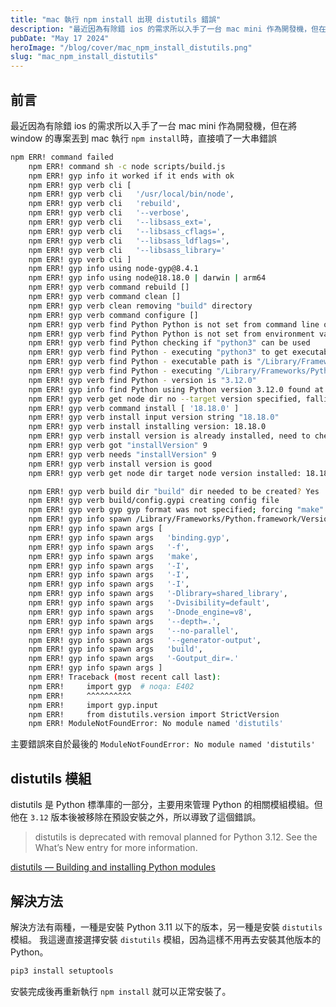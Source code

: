 ```yaml
---
title: "mac 執行 npm install 出現 distutils 錯誤"
description: "最近因為有除錯 ios 的需求所以入手了一台 mac mini 作為開發機，但在將 window 的專案丟到 mac 執行 npm install 直接噴了一大串錯誤，主要錯誤的資訊就是 gyp 和最後的 ModuleNotFoundError No module named 'distutils'，最後發現錯誤是來自於 python 安裝的版本，從3.12版本開始，distutils模組被移除了，所以導致了這個錯誤。"
pubDate: "May 17 2024"
heroImage: "/blog/cover/mac_npm_install_distutils.png"
slug: "mac_npm_install_distutils"
---
```


## 前言

最近因為有除錯 ios 的需求所以入手了一台 mac mini 作為開發機，但在將 window 的專案丟到 mac 執行 `npm install`時，直接噴了一大串錯誤  

```bash
npm ERR! command failed
    npm ERR! command sh -c node scripts/build.js
    npm ERR! gyp info it worked if it ends with ok
    npm ERR! gyp verb cli [
    npm ERR! gyp verb cli   '/usr/local/bin/node',
    npm ERR! gyp verb cli   'rebuild',
    npm ERR! gyp verb cli   '--verbose',
    npm ERR! gyp verb cli   '--libsass_ext=',
    npm ERR! gyp verb cli   '--libsass_cflags=',
    npm ERR! gyp verb cli   '--libsass_ldflags=',
    npm ERR! gyp verb cli   '--libsass_library='
    npm ERR! gyp verb cli ]
    npm ERR! gyp info using node-gyp@8.4.1
    npm ERR! gyp info using node@18.18.0 | darwin | arm64
    npm ERR! gyp verb command rebuild []
    npm ERR! gyp verb command clean []
    npm ERR! gyp verb clean removing "build" directory
    npm ERR! gyp verb command configure []
    npm ERR! gyp verb find Python Python is not set from command line or npm configuration
    npm ERR! gyp verb find Python Python is not set from environment variable PYTHON
    npm ERR! gyp verb find Python checking if "python3" can be used
    npm ERR! gyp verb find Python - executing "python3" to get executable path
    npm ERR! gyp verb find Python - executable path is "/Library/Frameworks/Python.framework/Versions/3.12/bin/python3"
    npm ERR! gyp verb find Python - executing "/Library/Frameworks/Python.framework/Versions/3.12/bin/python3" to get version
    npm ERR! gyp verb find Python - version is "3.12.0"
    npm ERR! gyp info find Python using Python version 3.12.0 found at "/Library/Frameworks/Python.framework/Versions/3.12/bin/python3"
    npm ERR! gyp verb get node dir no --target version specified, falling back to host node version: 18.18.0
    npm ERR! gyp verb command install [ '18.18.0' ]
    npm ERR! gyp verb install input version string "18.18.0"
    npm ERR! gyp verb install installing version: 18.18.0
    npm ERR! gyp verb install version is already installed, need to check "installVersion"
    npm ERR! gyp verb got "installVersion" 9
    npm ERR! gyp verb needs "installVersion" 9
    npm ERR! gyp verb install version is good
    npm ERR! gyp verb get node dir target node version installed: 18.18.0

    npm ERR! gyp verb build dir "build" dir needed to be created? Yes
    npm ERR! gyp verb build/config.gypi creating config file
    npm ERR! gyp verb gyp gyp format was not specified; forcing "make"
    npm ERR! gyp info spawn /Library/Frameworks/Python.framework/Versions/3.12/bin/python3
    npm ERR! gyp info spawn args [
    npm ERR! gyp info spawn args   'binding.gyp',
    npm ERR! gyp info spawn args   '-f',
    npm ERR! gyp info spawn args   'make',
    npm ERR! gyp info spawn args   '-I',
    npm ERR! gyp info spawn args   '-I',
    npm ERR! gyp info spawn args   '-I',
    npm ERR! gyp info spawn args   '-Dlibrary=shared_library',
    npm ERR! gyp info spawn args   '-Dvisibility=default',
    npm ERR! gyp info spawn args   '-Dnode_engine=v8',
    npm ERR! gyp info spawn args   '--depth=.',
    npm ERR! gyp info spawn args   '--no-parallel',
    npm ERR! gyp info spawn args   '--generator-output',
    npm ERR! gyp info spawn args   'build',
    npm ERR! gyp info spawn args   '-Goutput_dir=.'
    npm ERR! gyp info spawn args ]
    npm ERR! Traceback (most recent call last):
    npm ERR!     import gyp  # noqa: E402
    npm ERR!     ^^^^^^^^^^
    npm ERR!     import gyp.input
    npm ERR!     from distutils.version import StrictVersion
    npm ERR! ModuleNotFoundError: No module named 'distutils'
```

主要錯誤來自於最後的 `ModuleNotFoundError: No module named 'distutils'`


## distutils 模組

distutils 是 Python 標準庫的一部分，主要用來管理 Python 的相關模組模組。但他在 `3.12` 版本後被移除在預設安裝之外，所以導致了這個錯誤。

> distutils is deprecated with removal planned for Python 3.12. See the What’s New entry for more information.

[distutils — Building and installing Python modules](https://docs.python.org/3.10/library/distutils.html)

## 解決方法

解決方法有兩種，一種是安裝 Python 3.11 以下的版本，另一種是安裝 `distutils` 模組。
我這邊直接選擇安裝 `distutils` 模組，因為這樣不用再去安裝其他版本的 Python。

```bash
pip3 install setuptools
```

安裝完成後再重新執行 `npm install` 就可以正常安裝了。
